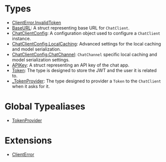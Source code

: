 # Types

  - [ClientError.InvalidToken](/ClientError_InvalidToken)
  - [BaseURL](/BaseURL):
    A struct representing base URL for `ChatClient`.
  - [ChatClientConfig](/ChatClientConfig):
    A configuration object used to configure a `ChatClient` instance.
  - [ChatClientConfig.LocalCaching](/ChatClientConfig_LocalCaching):
    Advanced settings for the local caching and model serialization.
  - [ChatClientConfig.ChatChannel](/ChatClientConfig_ChatChannel):
    `ChatChannel` specific local caching and model serialization settings.
  - [APIKey](/APIKey):
    A struct representing an API key of the chat app.
  - [Token](/Token):
    The type is designed to store the JWT and the user it is related to.
  - [\_TokenProvider](/_TokenProvider):
    The type designed to provider a `Token` to the `ChatClient` when it asks for it.

# Global Typealiases

  - [TokenProvider](/TokenProvider)

# Extensions

  - [ClientError](/ClientError)
